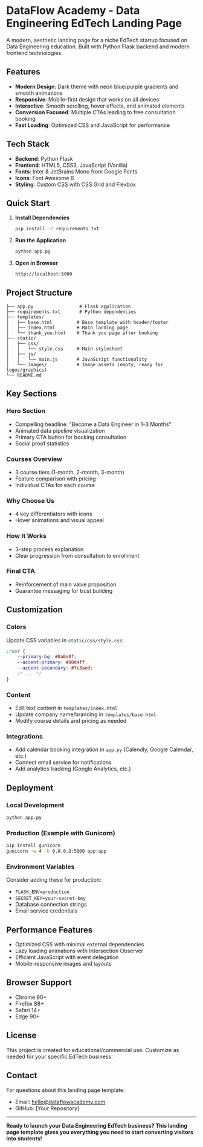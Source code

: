 # DataFlow Academy - Data Engineering EdTech Landing Page

A modern, aesthetic landing page for a niche EdTech startup focused on Data Engineering education. Built with Python Flask backend and modern frontend technologies.

## Features

- **Modern Design**: Dark theme with neon blue/purple gradients and smooth animations
- **Responsive**: Mobile-first design that works on all devices  
- **Interactive**: Smooth scrolling, hover effects, and animated elements
- **Conversion Focused**: Multiple CTAs leading to free consultation booking
- **Fast Loading**: Optimized CSS and JavaScript for performance

## Tech Stack

- **Backend**: Python Flask
- **Frontend**: HTML5, CSS3, JavaScript (Vanilla)
- **Fonts**: Inter & JetBrains Mono from Google Fonts
- **Icons**: Font Awesome 6
- **Styling**: Custom CSS with CSS Grid and Flexbox

## Quick Start

1. **Install Dependencies**
   ```bash
   pip install -r requirements.txt
   ```

2. **Run the Application**
   ```bash
   python app.py
   ```

3. **Open in Browser**
   ```
   http://localhost:5000
   ```

## Project Structure

```
├── app.py                 # Flask application
├── requirements.txt       # Python dependencies
├── templates/
│   ├── base.html         # Base template with header/footer
│   ├── index.html        # Main landing page
│   └── thank_you.html    # Thank you page after booking
├── static/
│   ├── css/
│   │   └── style.css     # Main stylesheet
│   ├── js/
│   │   └── main.js       # JavaScript functionality
│   └── images/           # Image assets (empty, ready for logos/graphics)
└── README.md
```

## Key Sections

### Hero Section
- Compelling headline: "Become a Data Engineer in 1–3 Months"
- Animated data pipeline visualization
- Primary CTA button for booking consultation
- Social proof statistics

### Courses Overview
- 3 course tiers (1-month, 2-month, 3-month)
- Feature comparison with pricing
- Individual CTAs for each course

### Why Choose Us
- 4 key differentiators with icons
- Hover animations and visual appeal

### How It Works
- 3-step process explanation
- Clear progression from consultation to enrollment

### Final CTA
- Reinforcement of main value proposition
- Guarantee messaging for trust building

## Customization

### Colors
Update CSS variables in `static/css/style.css`:
```css
:root {
    --primary-bg: #0a0a0f;
    --accent-primary: #00d4ff;
    --accent-secondary: #7c3aed;
    /* ... */
}
```

### Content
- Edit text content in `templates/index.html`
- Update company name/branding in `templates/base.html`
- Modify course details and pricing as needed

### Integrations
- Add calendar booking integration in `app.py` (Calendly, Google Calendar, etc.)
- Connect email service for notifications
- Add analytics tracking (Google Analytics, etc.)

## Deployment

### Local Development
```bash
python app.py
```

### Production (Example with Gunicorn)
```bash
pip install gunicorn
gunicorn -w 4 -b 0.0.0.0:5000 app:app
```

### Environment Variables
Consider adding these for production:
- `FLASK_ENV=production`
- `SECRET_KEY=your-secret-key`
- Database connection strings
- Email service credentials

## Performance Features

- Optimized CSS with minimal external dependencies
- Lazy loading animations with Intersection Observer
- Efficient JavaScript with event delegation
- Mobile-responsive images and layouts

## Browser Support

- Chrome 90+
- Firefox 88+
- Safari 14+
- Edge 90+

## License

This project is created for educational/commercial use. Customize as needed for your specific EdTech business.

## Contact

For questions about this landing page template:
- Email: hello@dataflowacademy.com
- GitHub: [Your Repository]

---

**Ready to launch your Data Engineering EdTech business? This landing page template gives you everything you need to start converting visitors into students!**
